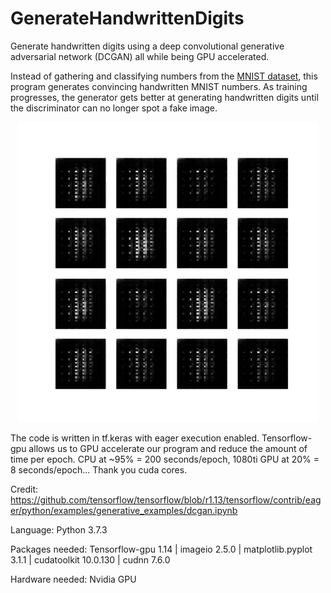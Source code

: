 # GenerateHandwrittenDigits
Generate handwritten digits using a deep convolutional generative adversarial network (DCGAN) all while being GPU accelerated.

Instead of gathering and classifying numbers from the [MNIST dataset](http://yann.lecun.com/exdb/mnist/), this program generates
convincing handwritten MNIST numbers. As training progresses, the generator gets better at generating handwritten digits until the discriminator can no longer spot a fake image.
<p align="center"> 
<img src="dcgan.gif">
</p>
The code is written in tf.keras with eager execution enabled. Tensorflow-gpu allows us to GPU accelerate our program and reduce the
amount of time per epoch. CPU at ~95% = 200 seconds/epoch, 1080ti GPU at 20% = 8 seconds/epoch... Thank you cuda cores.

Credit: https://github.com/tensorflow/tensorflow/blob/r1.13/tensorflow/contrib/eager/python/examples/generative_examples/dcgan.ipynb


Language: Python 3.7.3

Packages needed: Tensorflow-gpu 1.14 | imageio 2.5.0 | matplotlib.pyplot 3.1.1 | cudatoolkit 10.0.130 | cudnn 7.6.0

Hardware needed: Nvidia GPU
